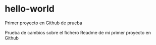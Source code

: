 # hello-world
Primer proyecto en Github de prueba

Prueba de cambios sobre el fichero Readme de mi primer proyecto en Github
